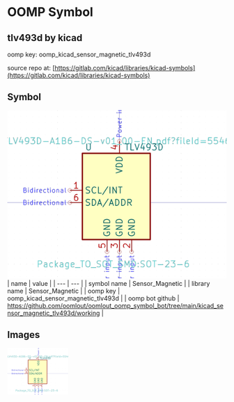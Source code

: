 # OOMP Symbol  
## tlv493d  by kicad  
  
oomp key: oomp_kicad_sensor_magnetic_tlv493d  
  
source repo at: [https://gitlab.com/kicad/libraries/kicad-symbols](https://gitlab.com/kicad/libraries/kicad-symbols)  
## Symbol  
  
[![working.png](working_600.png)](working.png)  
| name | value | 
| --- | --- | 
| symbol name | Sensor_Magnetic | 
| library name | Sensor_Magnetic | 
| oomp key | oomp_kicad_sensor_magnetic_tlv493d | 
| oomp bot github | https://github.com/oomlout/oomlout_oomp_symbol_bot/tree/main/kicad_sensor_magnetic_tlv493d/working | 
## Images  
  
[![working.png](working_140.png)](working.png)  
